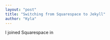 ```yaml
---
layout: "post"
title: "Switching from Squarespace to Jekyll"
author: "Kyla"
---
```


I joined Squarespace in 
